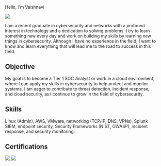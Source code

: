 Hello, I'm Vaishnavi 

<a href="https://www.linkedin.com/in/vaishnavi-challagundla-ramu-033085287/"><img src="https://img.shields.io/badge/-LinkedIn-0072b1?&style=for-the-badge&logo=linkedin&logoColor=white" /></a>

I am a recent graduate in cybersecurity and networks with a profound interest in technology and a dedication to solving problems. I try to learn something new every day and work on building my skills by learning new things in cybersecurity. Although I have no experience in the field, I want to know and learn everything that will lead me to the road to success in this field.

## Objective
My goal is to become a Tier 1 SOC Analyst or work in a cloud environment, where I can apply my skills in cybersecurity to help protect and monitor systems. I am eager to contribute to threat detection, incident response, and cloud security, as I continue to grow in the field of cybersecurity.

## Skills
Linux (Admin), AWS, VMware, networking (TCP/IP, DNS, VPNs), Splunk SIEM, endpoint security, Security Frameworks (NIST, OWASP), incident response, and security monitoring.

## Certifications
<a href="https://www.linkedin.com/in/vaishnavi-challagundla-ramu-033085287/">
  <img src="https://img.shields.io/badge/-AWS%20Cloud%20Practitioner-FF9900?&style=for-the-badge&logo=amazonaws&logoColor=white" />
</a>

<a href="https://www.linkedin.com/in/vaishnavi-challagundla-ramu-033085287/">
  <img src="https://img.shields.io/badge/-Google%20Cybersecurity%20Certification-4285F4?&style=for-the-badge&logo=google&logoColor=white" />
</a>

